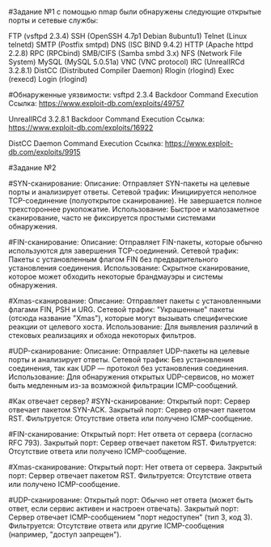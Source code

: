 #Задание №1
с помощью nmap были обнаружены следующие открытые порты и сетевые службы:

FTP (vsftpd 2.3.4)
SSH (OpenSSH 4.7p1 Debian 8ubuntu1)
Telnet (Linux telnetd)
SMTP (Postfix smtpd)
DNS (ISC BIND 9.4.2)
HTTP (Apache httpd 2.2.8)
RPC (RPCbind)
SMB/CIFS (Samba smbd 3.x)
NFS (Network File System)
MySQL (MySQL 5.0.51a)
VNC (VNC protocol)
IRC (UnrealIRCd 3.2.8.1)
DistCC (Distributed Compiler Daemon)
Rlogin (rlogind)
Exec (rexecd)
Login (rlogind)



#Обнаруженные уязвимости:
vsftpd 2.3.4 Backdoor Command Execution
Ссылка: https://www.exploit-db.com/exploits/49757


UnrealIRCd 3.2.8.1 Backdoor Command Execution
Ссылка: https://www.exploit-db.com/exploits/16922


DistCC Daemon Command Execution
Ссылка: https://www.exploit-db.com/exploits/9915



#Задание №2

#SYN-сканирование:
Описание: Отправляет SYN-пакеты на целевые порты и анализирует ответы.
Сетевой трафик: Инициируется неполное TCP-соединение (полуоткрытое сканирование). Не завершается полное трехстороннее рукопожатие.
Использование: Быстрое и малозаметное сканирование, часто не фиксируется простыми системами обнаружения.

#FIN-сканирование:
Описание: Отправляет FIN-пакеты, которые обычно используются для завершения TCP-соединений.
Сетевой трафик: Пакеты с установленным флагом FIN без предварительного установления соединения.
Использование: Скрытное сканирование, которое может обходить некоторые брандмауэры и системы обнаружения.

#Xmas-сканирование:
Описание: Отправляет пакеты с установленными флагами FIN, PSH и URG.
Сетевой трафик: "Украшенные" пакеты (отсюда название "Xmas"), которые могут вызывать специфические реакции от целевого хоста.
Использование: Для выявления различий в стековых реализациях и обхода некоторых фильтров.

#UDP-сканирование:
Описание: Отправляет UDP-пакеты на целевые порты и анализирует ответы.
Сетевой трафик: Без установления соединения, так как UDP — протокол без установления соединения.
Использование: Для обнаружения открытых UDP-сервисов, но может быть медленным из-за возможной фильтрации ICMP-сообщений.


#Как отвечает сервер?
#SYN-сканирование:
Открытый порт: Сервер отвечает пакетом SYN-ACK.
Закрытый порт: Сервер отвечает пакетом RST.
Фильтруется: Отсутствие ответа или получено ICMP-сообщение.

#FIN-сканирование:
Открытый порт: Нет ответа от сервера (согласно RFC 793).
Закрытый порт: Сервер отвечает пакетом RST.
Фильтруется: Отсутствие ответа или получено ICMP-сообщение.

#Xmas-сканирование:
Открытый порт: Нет ответа от сервера.
Закрытый порт: Сервер отвечает пакетом RST.
Фильтруется: Отсутствие ответа или получено ICMP-сообщение.

#UDP-сканирование:
Открытый порт: Обычно нет ответа (может быть ответ, если сервис активен и настроен отвечать).
Закрытый порт: Сервер отвечает ICMP-сообщением "порт недоступен" (тип 3, код 3).
Фильтруется: Отсутствие ответа или другие ICMP-сообщения (например, "доступ запрещен").
